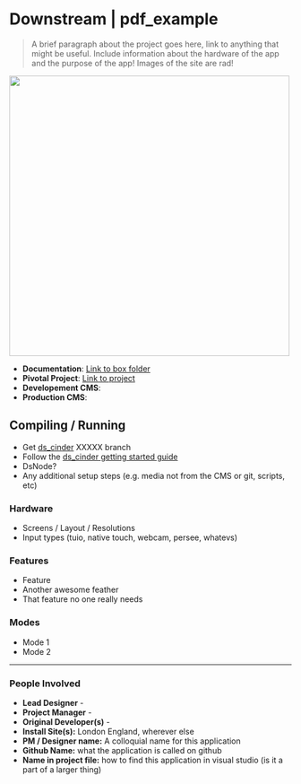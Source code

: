 # Downstream | pdf_example

> A brief paragraph about the project goes here, link to anything that might be useful.
> Include information about the hardware of the app and the purpose of the app! Images of the site are rad!

<img src="./docs/screenshot.png" height = "500px" />

* **Documentation**: [Link to box folder]()
* **Pivotal Project**: [Link to project]()
* **Developement CMS**:
* **Production CMS**:

## Compiling / Running

* Get [ds_cinder](https://github.com/Downstream/ds_cinder) XXXXX branch
* Follow the [ds_cinder getting started guide](https://github.com/Downstream/ds_cinder/)
* DsNode?
* Any additional setup steps (e.g. media not from the CMS or git, scripts, etc)

### Hardware

* Screens / Layout / Resolutions
* Input types (tuio, native touch, webcam, persee, whatevs)

### Features

* Feature
* Another awesome feather
* That feature no one really needs

### Modes

* Mode 1
* Mode 2


***

### People Involved

* **Lead Designer** - 
* **Project Manager** - 
* **Original Developer(s)** - 
* **Install Site(s):** London England, wherever else
* **PM / Designer name:** A colloquial name for this application
* **Github Name:** what the application is called on github
* **Name in project file:** how to find this application in visual studio (is it a part of a larger thing)

